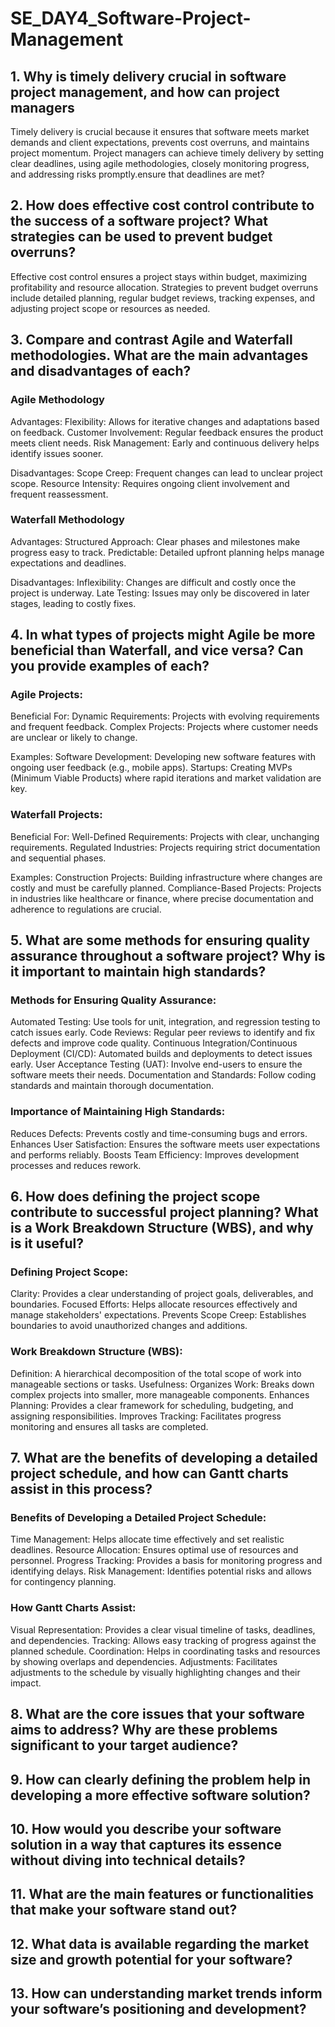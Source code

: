 # SE_DAY4_Software-Project-Management
## 1. Why is timely delivery crucial in software project management, and how can project managers 
Timely delivery is crucial because it ensures that software meets market demands and client expectations, prevents cost overruns, and maintains project momentum. Project managers can achieve timely delivery by setting clear deadlines, using agile methodologies, closely monitoring progress, and addressing risks promptly.ensure that deadlines are met?
## 2. How does effective cost control contribute to the success of a software project? What strategies can be used to prevent budget overruns?
Effective cost control ensures a project stays within budget, maximizing profitability and resource allocation. Strategies to prevent budget overruns include detailed planning, regular budget reviews, tracking expenses, and adjusting project scope or resources as needed.
## 3. Compare and contrast Agile and Waterfall methodologies. What are the main advantages and disadvantages of each?
### Agile Methodology
Advantages:
Flexibility: Allows for iterative changes and adaptations based on feedback.
Customer Involvement: Regular feedback ensures the product meets client needs.
Risk Management: Early and continuous delivery helps identify issues sooner.

Disadvantages:
Scope Creep: Frequent changes can lead to unclear project scope.
Resource Intensity: Requires ongoing client involvement and frequent reassessment.

### Waterfall Methodology
Advantages:
Structured Approach: Clear phases and milestones make progress easy to track.
Predictable: Detailed upfront planning helps manage expectations and deadlines.

Disadvantages:
Inflexibility: Changes are difficult and costly once the project is underway.
Late Testing: Issues may only be discovered in later stages, leading to costly fixes.
## 4. In what types of projects might Agile be more beneficial than Waterfall, and vice versa? Can you provide examples of each?

### Agile Projects:
Beneficial For:
Dynamic Requirements: Projects with evolving requirements and frequent feedback.
Complex Projects: Projects where customer needs are unclear or likely to change.

Examples:
Software Development: Developing new software features with ongoing user feedback (e.g., mobile apps).
Startups: Creating MVPs (Minimum Viable Products) where rapid iterations and market validation are key.

### Waterfall Projects:
Beneficial For:
Well-Defined Requirements: Projects with clear, unchanging requirements.
Regulated Industries: Projects requiring strict documentation and sequential phases.

Examples:
Construction Projects: Building infrastructure where changes are costly and must be carefully planned.
Compliance-Based Projects: Projects in industries like healthcare or finance, where precise documentation and adherence to regulations are crucial.

## 5. What are some methods for ensuring quality assurance throughout a software project? Why is it important to maintain high standards?
### Methods for Ensuring Quality Assurance:
Automated Testing: Use tools for unit, integration, and regression testing to catch issues early.
Code Reviews: Regular peer reviews to identify and fix defects and improve code quality.
Continuous Integration/Continuous Deployment (CI/CD): Automated builds and deployments to detect issues early.
User Acceptance Testing (UAT): Involve end-users to ensure the software meets their needs.
Documentation and Standards: Follow coding standards and maintain thorough documentation.

### Importance of Maintaining High Standards:
Reduces Defects: Prevents costly and time-consuming bugs and errors.
Enhances User Satisfaction: Ensures the software meets user expectations and performs reliably.
Boosts Team Efficiency: Improves development processes and reduces rework.
## 6. How does defining the project scope contribute to successful project planning? What is a Work Breakdown Structure (WBS), and why is it useful?
### Defining Project Scope:
Clarity: Provides a clear understanding of project goals, deliverables, and boundaries.
Focused Efforts: Helps allocate resources effectively and manage stakeholders' expectations.
Prevents Scope Creep: Establishes boundaries to avoid unauthorized changes and additions.

### Work Breakdown Structure (WBS):
Definition: A hierarchical decomposition of the total scope of work into manageable sections or tasks.
Usefulness:
  Organizes Work: Breaks down complex projects into smaller, more manageable components.
  Enhances Planning: Provides a clear framework for scheduling, budgeting, and assigning responsibilities.
  Improves Tracking: Facilitates progress monitoring and ensures all tasks are completed.
## 7. What are the benefits of developing a detailed project schedule, and how can Gantt charts assist in this process?
### Benefits of Developing a Detailed Project Schedule:
Time Management: Helps allocate time effectively and set realistic deadlines.
Resource Allocation: Ensures optimal use of resources and personnel.
Progress Tracking: Provides a basis for monitoring progress and identifying delays.
Risk Management: Identifies potential risks and allows for contingency planning.

### How Gantt Charts Assist:
Visual Representation: Provides a clear visual timeline of tasks, deadlines, and dependencies.
Tracking: Allows easy tracking of progress against the planned schedule.
Coordination: Helps in coordinating tasks and resources by showing overlaps and dependencies.
Adjustments: Facilitates adjustments to the schedule by visually highlighting changes and their impact.
## 8. What are the core issues that your software aims to address? Why are these problems significant to your target audience?
## 9. How can clearly defining the problem help in developing a more effective software solution?
## 10. How would you describe your software solution in a way that captures its essence without diving into technical details?
## 11. What are the main features or functionalities that make your software stand out?
## 12. What data is available regarding the market size and growth potential for your software?
## 13. How can understanding market trends inform your software’s positioning and development?
